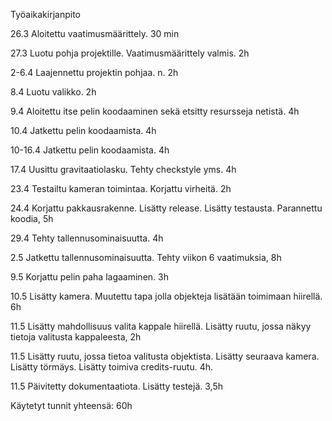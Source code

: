 Työaikakirjanpito

26.3 Aloitettu vaatimusmäärittely. 30 min

27.3 Luotu pohja projektille. Vaatimusmäärittely valmis. 2h

2-6.4 Laajennettu projektin pohjaa. n. 2h

8.4 Luotu valikko. 2h

9.4 Aloitettu itse pelin koodaaminen sekä etsitty resursseja netistä. 4h

10.4 Jatkettu pelin koodaamista. 4h

10-16.4 Jatkettu pelin koodaamista. 4h

17.4 Uusittu gravitaatiolasku. Tehty checkstyle yms. 4h

23.4 Testailtu kameran toimintaa. Korjattu virheitä. 2h

24.4 Korjattu pakkausrakenne. Lisätty release. Lisätty testausta. Parannettu koodia, 5h

29.4 Tehty tallennusominaisuutta. 4h

2.5 Jatkettu tallennusominaisuutta. Tehty viikon 6 vaatimuksia, 8h

9.5 Korjattu pelin paha lagaaminen. 3h

10.5 Lisätty kamera. Muutettu tapa jolla objekteja lisätään toimimaan hiirellä. 6h

11.5 Lisätty mahdollisuus valita kappale hiirellä. Lisätty ruutu, jossa näkyy tietoja valitusta kappaleesta, 2h

11.5 Lisätty ruutu, jossa tietoa valitusta objektista. Lisätty seuraava kamera. Lisätty törmäys. Lisätty toimiva credits-ruutu. 4h.

11.5 Päivitetty dokumentaatiota. Lisätty testejä. 3,5h

Käytetyt tunnit yhteensä: 60h

